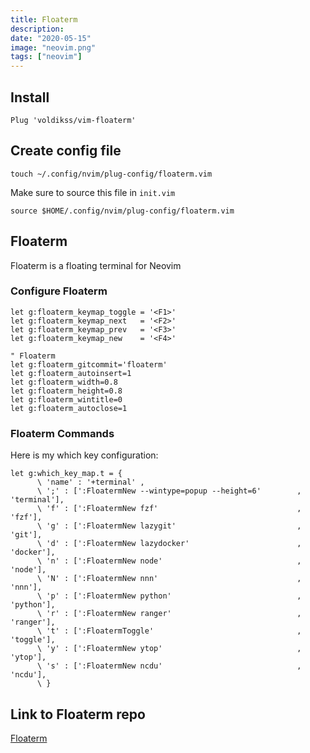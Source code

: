```yaml
---
title: Floaterm
description:
date: "2020-05-15"
image: "neovim.png"
tags: ["neovim"]
---
```


## Install

```
Plug 'voldikss/vim-floaterm'
```

## Create config file

```
touch ~/.config/nvim/plug-config/floaterm.vim
```

Make sure to source this file in `init.vim`

```
source $HOME/.config/nvim/plug-config/floaterm.vim
```

## Floaterm

Floaterm is a floating terminal for Neovim

### Configure Floaterm

```
let g:floaterm_keymap_toggle = '<F1>'
let g:floaterm_keymap_next   = '<F2>'
let g:floaterm_keymap_prev   = '<F3>'
let g:floaterm_keymap_new    = '<F4>'

" Floaterm
let g:floaterm_gitcommit='floaterm'
let g:floaterm_autoinsert=1
let g:floaterm_width=0.8
let g:floaterm_height=0.8
let g:floaterm_wintitle=0
let g:floaterm_autoclose=1
```

### Floaterm Commands

Here is my which key configuration:

```
let g:which_key_map.t = {
      \ 'name' : '+terminal' ,
      \ ';' : [':FloatermNew --wintype=popup --height=6'        , 'terminal'],
      \ 'f' : [':FloatermNew fzf'                               , 'fzf'],
      \ 'g' : [':FloatermNew lazygit'                           , 'git'],
      \ 'd' : [':FloatermNew lazydocker'                        , 'docker'],
      \ 'n' : [':FloatermNew node'                              , 'node'],
      \ 'N' : [':FloatermNew nnn'                               , 'nnn'],
      \ 'p' : [':FloatermNew python'                            , 'python'],
      \ 'r' : [':FloatermNew ranger'                            , 'ranger'],
      \ 't' : [':FloatermToggle'                                , 'toggle'],
      \ 'y' : [':FloatermNew ytop'                              , 'ytop'],
      \ 's' : [':FloatermNew ncdu'                              , 'ncdu'],
      \ }
```

## Link to Floaterm repo

[Floaterm](https://github.com/voldikss/vim-floaterm)
